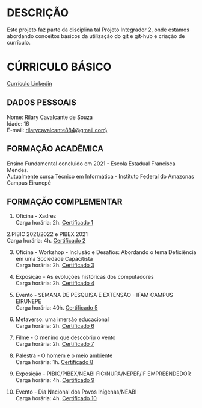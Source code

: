 
# DESCRIÇÃO

Este projeto faz parte da disciplina tal Projeto Integrador 2, onde estamos abordando conceitos básicos da utilização do git e git-hub e criação de currículo.

# CÚRRICULO BÁSICO
[Currículo Linkedin](https://www.linkedin.com/in/r%C3%ADlary-cavalcante-988037301?trk=contact-info)
## DADOS PESSOAIS

Nome: Rílary Cavalcante de Souza\
Idade: 16\
E-mail: rilarycavalcante884@gmail.com\

## FORMAÇÃO ACADÊMICA

Ensino Fundamental concluido em 2021 - Escola Estadual Francisca Mendes.\
Autualmente cursa Técnico em Informática - Instituto Federal do Amazonas Campus Eirunepé

## FORMAÇÃO COMPLEMENTAR

1. Oficina - Xadrez\
Carga horária: 2h.
[Certificado 1](1.pdf)

2.PIBIC 2021/2022 e PIBEX 2021\
Carga horária: 4h.
[Certificado 2](2.pdf)

3. Oficina - Workshop - Inclusão e Desafios: Abordando o tema Deficiência em uma Sociedade Capacitista\
Carga horária: 2h.
[Certificado 3](3.pdf)

4. Exposição - As evoluções históricas dos computadores\
Carga horária: 2h.
[Certificado 4](4.pdf)

5. Evento - SEMANA DE PESQUISA E EXTENSÃO - IFAM CAMPUS EIRUNEPÉ\
Carga horária: 40h.
[Certificado 5](5.pdf)

6. Metaverso: uma imersão educacional\
Carga horária: 2h.
[Certificado 6](6.pdf)

7. Filme - O menino que descobriu o vento\
Carga horária: 2h.
[Certificado 7](7.pdf)

8. Palestra - O homem e o meio ambiente\
Carga horária: 1h.
[Certificado 8](8.pdf)

9. Exposição - PIBIC/PIBEX/NEABI FIC/NUPA/NEPEF/IF EMPREENDEDOR\
Carga horária: 4h.
[Certificado 9](9.pdf)

10. Evento - Dia Nacional dos Povos Inígenas/NEABI\
Carga horária: 4h.
[Certificado 10](10.jpg)


